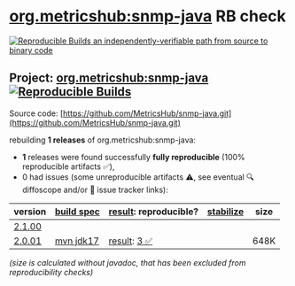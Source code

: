 [org.metricshub:snmp-java](https://central.sonatype.com/artifact/org.metricshub/snmp-java/versions) RB check
=======

[![Reproducible Builds](https://reproducible-builds.org/images/logos/rb.svg) an independently-verifiable path from source to binary code](https://reproducible-builds.org/)

## Project: [org.metricshub:snmp-java](https://central.sonatype.com/artifact/org.metricshub/snmp-java/versions) [![Reproducible Builds](https://img.shields.io/endpoint?url=https://raw.githubusercontent.com/jvm-repo-rebuild/reproducible-central/master/content/org/metricshub/snmp-java/badge.json)](https://github.com/jvm-repo-rebuild/reproducible-central/blob/master/content/org/metricshub/snmp-java/README.md)

Source code: [https://github.com/MetricsHub/snmp-java.git](https://github.com/MetricsHub/snmp-java.git)

rebuilding **1 releases** of org.metricshub:snmp-java:
- **1** releases were found successfully **fully reproducible** (100% reproducible artifacts :white_check_mark:),
- 0 had issues (some unreproducible artifacts :warning:, see eventual :mag: diffoscope and/or :memo: issue tracker links):

| version | [build spec](/BUILDSPEC.md) | [result](https://reproducible-builds.org/docs/jvm/): reproducible? | [stabilize](https://github.com/google/oss-rebuild/blob/main/cmd/stabilize/README.md) | size |
| -- | --------- | ------ | ------ | -- |
| [2.1.00](https://central.sonatype.com/artifact/org.metricshub/snmp-java/2.1.00/pom) | | | |
| [2.0.01](https://central.sonatype.com/artifact/org.metricshub/snmp-java/2.0.01/pom) | [mvn jdk17](snmp-java-2.0.01.buildspec) | [result](snmp-java-2.0.01.buildinfo): [3 :white_check_mark: ](snmp-java-2.0.01.buildcompare) | | 648K |

<i>(size is calculated without javadoc, that has been excluded from reproducibility checks)</i>
